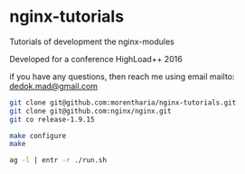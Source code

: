 # nginx-tutorials
Tutorials of development the nginx-modules

Developed for a conference HighLoad++ 2016

if you have any questions, then reach me using email mailto: dedok.mad@gmail.com

```bash
git clone git@github.com:morentharia/nginx-tutorials.git
git clone git@github.com:nginx/nginx.git
git co release-1.9.15

make configure
make

ag -l | entr -r ./run.sh
```
